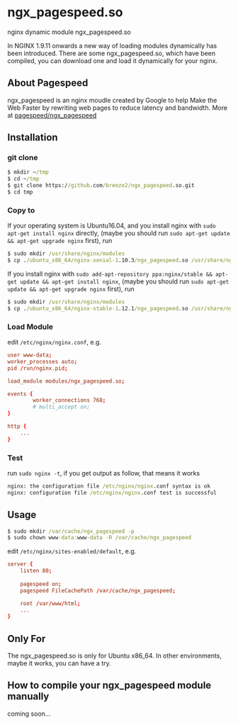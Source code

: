 # ngx_pagespeed.so
nginx dynamic module ngx_pagespeed.so

In NGINX 1.9.11 onwards a new way of loading modules dynamically has been introduced.
There are some ngx_pagespeed.so, which have been compiled, you can download one and load it dynamically for your nginx.

## About Pagespeed

ngx_pagespeed is an nginx moudle created by Google to help Make the Web Faster by rewriting web pages to reduce latency and bandwidth. More at [pagespeed/ngx_pagespeed](https://github.com/pagespeed/ngx_pagespeed)

## Installation

### git clone

```cmd
$ mkdir ~/tmp
$ cd ~/tmp
$ git clone https://github.com/breeze2/ngx_pagespeed.so.git
$ cd tmp
```

### Copy to 

If your operating system is Ubuntu16.04, and you install nginx with `sudo apt-get install nginx` directly, (maybe you should run `sudo apt-get update && apt-get upgrade nginx` first), run

```cmd
$ sudo mkdir /usr/share/nginx/modules
$ cp ./ubuntu_x86_64/nginx-xenial-1.10.3/ngx_pagespeed.so /usr/share/nginx/modules/
```


If you install nginx with `sudo add-apt-repository ppa:nginx/stable && apt-get update && apt-get install nginx`, (maybe you should run `sudo apt-get update && apt-get upgrade nginx` first), run

```cmd
$ sudo mkdir /usr/share/nginx/modules
$ cp ./ubuntu_x86_64/nginx-stable-1.12.1/ngx_pagespeed.so /usr/share/nginx/modules/
```


### Load Module

edit `/etc/nginx/nginx.conf`, e.g.

```conf
user www-data;
worker_processes auto;
pid /run/nginx.pid;

load_module modules/ngx_pagespeed.so;

events {
        worker_connections 768;
        # multi_accept on;
}

http {
    ...
}
```


### Test 

run `sudo nginx -t`, if you get output as follow, that means it works

```cmd
nginx: the configuration file /etc/nginx/nginx.conf syntax is ok
nginx: configuration file /etc/nginx/nginx.conf test is successful
```

## Usage

```cmd
$ sudo mkdir /var/cache/ngx_pagespeed -p
$ sudo chown www-data:www-data -R /var/cache/ngx_pagespeed
```

edit `/etc/nginx/sites-enabled/default`, e.g.

```conf
server {
    listen 80;
    
    pagespeed on;
    pagespeed FileCachePath /var/cache/ngx_pagespeed;

    root /var/www/html;
    ...
}

```


## Only For

The ngx_pagespeed.so is only for Ubuntu x86_64. In other environments, maybe it works, you can have a try.

## How to compile your ngx_pagespeed module manually
coming soon...